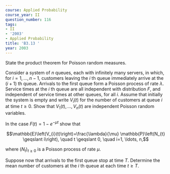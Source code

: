 ```yaml
---
course: Applied Probability
course_year: II
question_number: 116
tags:
- II
- '2003'
- Applied Probability
title: 'B3.13 '
year: 2003
---
```



State the product theorem for Poisson random measures.

Consider a system of $n$ queues, each with infinitely many servers, in which, for $i=1, \ldots, n-1$, customers leaving the $i$ th queue immediately arrive at the $(i+1)$ th queue. Arrivals to the first queue form a Poisson process of rate $\lambda$. Service times at the $i$ th queue are all independent with distribution $F$, and independent of service times at other queues, for all $i$. Assume that initially the system is empty and write $V_{i}(t)$ for the number of customers at queue $i$ at time $t \geqslant 0$. Show that $V_{1}(t), \ldots, V_{n}(t)$ are independent Poisson random variables.

In the case $F(t)=1-e^{-\mu t}$ show that

$$\mathbb{E}\left(V_{i}(t)\right)=\frac{\lambda}{\mu} \mathbb{P}\left(N_{t} \geqslant i\right), \quad t \geqslant 0, \quad i=1, \ldots, n,$$

where $\left(N_{t}\right)_{t \geqslant 0}$ is a Poisson process of rate $\mu$.

Suppose now that arrivals to the first queue stop at time $T$. Determine the mean number of customers at the $i$ th queue at each time $t \geqslant T$.